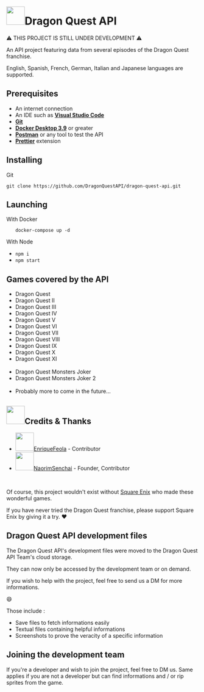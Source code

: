<h1><img src='https://thumbs.gfycat.com/EarnestFreeAustraliansilkyterrier-size_restricted.gif' height=48px/>Dragon Quest API</h1>

<p>⚠ THIS PROJECT IS STILL UNDER DEVELOPMENT ⚠</p>

<p>An API project featuring data from several episodes of the Dragon Quest franchise.</p>
<p>English, Spanish, French, German, Italian and Japanese languages are supported.</p>

<h2>Prerequisites</h2>
<ul>
  <li>An internet connection</li>
  <li>An IDE such as <b><a href="https://code.visualstudio.com">Visual Studio Code</a></b></li>
  <li><b><a href="https://git-scm.com">Git</a></b></li>
  <li><b><a href="https://www.docker.com/products/docker-desktop/">Docker Desktop 3.9</a></b> or greater</li>
  <li><b><a href="https://www.postman.com">Postman</a></b> or any tool to test the API</li>
  <li><b><a href="https://marketplace.visualstudio.com/items?itemName=esbenp.prettier-vscode">Prettier</a></b> extension</li>
</ul>

<h2>Installing</h2>

<p>Git</p>
<code>git clone https://github.com/DragonQuestAPI/dragon-quest-api.git</code>

<h2>Launching</h2>

<p>With Docker</p>
<ul><code>docker-compose up -d</code></ul>

<p>With Node</p>
<ul>
  <li><code>npm i</code></li>
  <li><code>npm start</code></li>
</ul>

<h2>Games covered by the API</h2>
<ul>
  <li>Dragon Quest</li>
  <li>Dragon Quest II</li>
  <li>Dragon Quest III</li>
  <li>Dragon Quest IV</li>
  <li>Dragon Quest V</li>
  <li>Dragon Quest VI</li>
  <li>Dragon Quest VII</li>
  <li>Dragon Quest VIII</li>
  <li>Dragon Quest IX</li>
  <li>Dragon Quest X</li>
  <li>Dragon Quest XI</li>
  <br>
  <li>Dragon Quest Monsters Joker</li>
  <li>Dragon Quest Monsters Joker 2</li>
  <br>
  <li>Probably more to come in the future...</li>
</ul>

<h2><img src='https://thumbs.gfycat.com/UnnaturalAnxiousElkhound-size_restricted.gif' height=48px/>Credits & Thanks</h2>
<ul>
  <li>
    <a href="https://github.com/EnriqueFeola"><img src='https://avatars.githubusercontent.com/u/110606657' height=48px/>EnriqueFeola</a> - Contributor
  </li>
  <li>
    <a href="https://github.com/NaorimSenchai"><img src='https://avatars.githubusercontent.com/u/56729935' height=48px/>NaorimSenchai</a> - Founder, Contributor
  </li>
</ul>

<br>
<p>Of course, this project wouldn't exist without <a href="https://www.square-enix.com">Square Enix</a> who made these wonderful games.</p>
<p>If you have never tried the Dragon Quest franchise, please support Square Enix by giving it a try. ❤</p>

<h2>Dragon Quest API development files</h2>

<p>The Dragon Quest API's development files were moved to the Dragon Quest API Team's cloud storage.</p>
<p>They can now only be accessed by the development team or on demand.</p>
<p>If you wish to help with the project, feel free to send us a DM for more informations.</p>😄

<p>Those include :</p>
<ul>
    <li>Save files to fetch informations easily</li>
    <li>Textual files containing helpful informations</li>
    <li>Screenshots to prove the veracity of a specific information</li>
</ul>

<h2>Joining the development team</h2>

<p>If you're a developer and wish to join the project, feel free to DM us. Same applies if you are not a developer but can find informations and / or rip sprites from the game.</p>